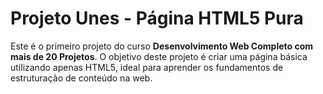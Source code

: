 # Projeto Unes - Página HTML5 Pura
Este é o primeiro projeto do curso **Desenvolvimento Web Completo com mais de 20 Projetos**. O objetivo deste projeto é criar uma página básica utilizando apenas HTML5, ideal para aprender os fundamentos de estruturação de conteúdo na web.

 
